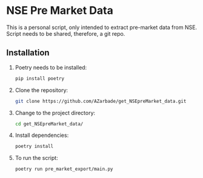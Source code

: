 # NSE Pre Market Data

This is a personal script, only intended to extract pre-market data from NSE.
Script needs to be shared, therefore, a git repo.

## Installation

1. Poetry needs to be installed:
    ```bash
    pip install poetry
    ```

2. Clone the repository:
    ```bash
    git clone https://github.com/AZarbade/get_NSEpreMarket_data.git
    ```

3. Change to the project directory:
    ```bash
    cd get_NSEpreMarket_data/
    ```

4. Install dependencies:
    ```bash
    poetry install
    ```

5. To run the script:
    ```bash
    poetry run pre_market_export/main.py
    ```
